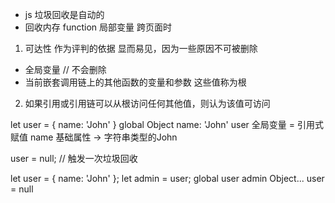 - js 垃圾回收是自动的
- 回收内存
  function 局部变量
  跨页面时
1. 可达性 作为评判的依据
  显而易见，因为一些原因不可被删除
  - 全局变量    // 不会删除
  - 当前嵌套调用链上的其他函数的变量和参数
  这些值称为根
2. 如果引用或引用链可以从根访问任何其他值，则认为该值可访问


let user = {
  name: 'John'
}
global
  Object
  name: 'John'
  user 全局变量 = 引用式赋值
  name 基础属性 -> 字符串类型的John

user = null;    // 触发一次垃圾回收

let user = {
  name: 'John'
};
let admin = user;
  global
user  admin
  Object...
user = null